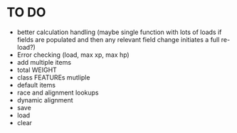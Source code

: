 # TO DO
- better calculation handling (maybe single function with lots of loads if fields are populated and then any relevant field change initiates a full re-load?)
- Error checking (load, max xp, max hp)
- add multiple items
- total WEIGHT
- class FEATUREs mutliple
- default items
- race and alignment lookups
- dynamic alignment
- save
- load
- clear
